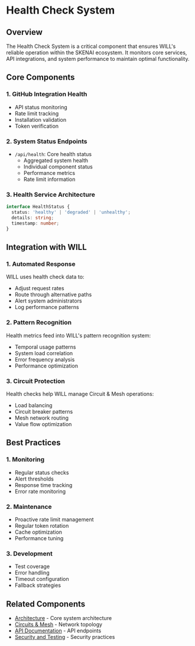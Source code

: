 # Health Check System

## Overview
The Health Check System is a critical component that ensures WILL's reliable operation within the SKENAI ecosystem. It monitors core services, API integrations, and system performance to maintain optimal functionality.

## Core Components

### 1. GitHub Integration Health
- API status monitoring
- Rate limit tracking
- Installation validation
- Token verification

### 2. System Status Endpoints
- `/api/health`: Core health status
  - Aggregated system health
  - Individual component status
  - Performance metrics
  - Rate limit information

### 3. Health Service Architecture
```typescript
interface HealthStatus {
  status: 'healthy' | 'degraded' | 'unhealthy';
  details: string;
  timestamp: number;
}
```

## Integration with WILL

### 1. Automated Response
WILL uses health check data to:
- Adjust request rates
- Route through alternative paths
- Alert system administrators
- Log performance patterns

### 2. Pattern Recognition
Health metrics feed into WILL's pattern recognition system:
- Temporal usage patterns
- System load correlation
- Error frequency analysis
- Performance optimization

### 3. Circuit Protection
Health checks help WILL manage Circuit & Mesh operations:
- Load balancing
- Circuit breaker patterns
- Mesh network routing
- Value flow optimization

## Best Practices

### 1. Monitoring
- Regular status checks
- Alert thresholds
- Response time tracking
- Error rate monitoring

### 2. Maintenance
- Proactive rate limit management
- Regular token rotation
- Cache optimization
- Performance tuning

### 3. Development
- Test coverage
- Error handling
- Timeout configuration
- Fallback strategies

## Related Components
- [Architecture](Architecture) - Core system architecture
- [Circuits & Mesh](Circuits-Mesh) - Network topology
- [API Documentation](API-Documentation) - API endpoints
- [Security and Testing](Security-and-Testing) - Security practices
